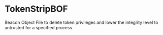# TokenStripBOF
Beacon Object File to delete token privileges and lower the integrity level to untrusted for a specified process
